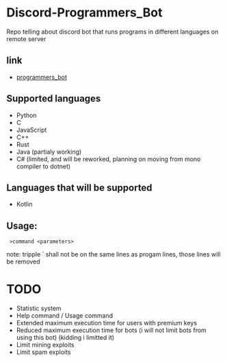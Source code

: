 # Discord-Programmers_Bot
Repo telling about discord bot that runs  programs in different languages on remote server

## link
  * [programmers_bot](https://discord.com/api/oauth2/authorize?client_id=934391097017376778&permissions=8&scope=bot)

## Supported languages
  * Python
  * C
  * JavaScript
  * C++
  * Rust
  * Java (partialy working)
  * C# (limited, and will be reworked, planning on moving from mono compiler to dotnet)
  
## Languages that will be supported
  * Kotlin

## Usage:
```
 >command <parameters>
```
note: tripple ` shall not be on the same lines as progam lines, those lines will be removed

# TODO
 * Statistic system
 * Help command / Usage command
 * Extended maximum execution time for users with premium keys
 * Reduced maximum execution time for bots (i will not limit bots from using this bot) (kidding i limitted it)
 * Limit mining exploits
 * Limit spam exploits
